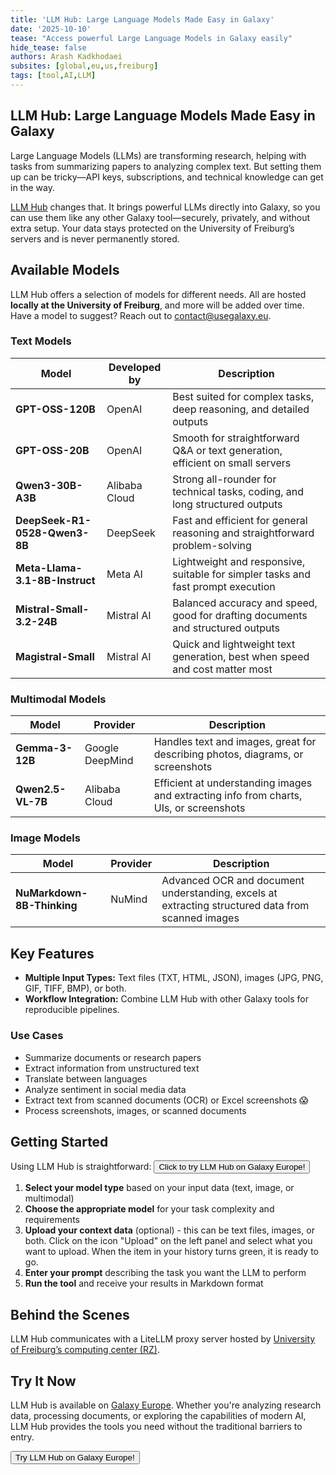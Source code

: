 ```yaml
---
title: 'LLM Hub: Large Language Models Made Easy in Galaxy'
date: '2025-10-10'
tease: "Access powerful Large Language Models in Galaxy easily"
hide_tease: false
authors: Arash Kadkhodaei
subsites: [global,eu,us,freiburg]
tags: [tool,AI,LLM]
---
```


## LLM Hub: Large Language Models Made Easy in Galaxy

Large Language Models (LLMs) are transforming research, helping with tasks from summarizing papers to analyzing complex text. But setting them up can be tricky—API keys, subscriptions, and technical knowledge can get in the way.  

[LLM Hub](https://usegalaxy.eu/?tool_id=llm_hub) changes that. It brings powerful LLMs directly into Galaxy, so you can use them like any other Galaxy tool—securely, privately, and without extra setup. Your data stays protected on the University of Freiburg’s servers and is never permanently stored.  

## Available Models

LLM Hub offers a selection of models for different needs. All are hosted **locally at the University of Freiburg**, and more will be added over time.
Have a model to suggest? Reach out to [contact@usegalaxy.eu](mailto:contact@usegalaxy.eu).  

### Text Models

| Model | Developed by | Description |
|-------|--------------|-------------|
| **GPT-OSS-120B** |  OpenAI  | Best suited for complex tasks, deep reasoning, and detailed outputs |
| **GPT-OSS-20B** |  OpenAI  | Smooth for straightforward Q&A or text generation, efficient on small servers |
| **Qwen3-30B-A3B** |  Alibaba Cloud  | Strong all-rounder for technical tasks, coding, and long structured outputs |
| **DeepSeek-R1-0528-Qwen3-8B** |  DeepSeek  | Fast and efficient for general reasoning and straightforward problem-solving |
| **Meta-Llama-3.1-8B-Instruct** |  Meta AI  | Lightweight and responsive, suitable for simpler tasks and fast prompt execution |
| **Mistral-Small-3.2-24B** |  Mistral AI  | Balanced accuracy and speed, good for drafting documents and structured outputs |
| **Magistral-Small** |  Mistral AI  | Quick and lightweight text generation, best when speed and cost matter most |

### Multimodal Models

| Model | Provider | Description |
|-------|----------|-------------|
| **Gemma-3-12B** | Google DeepMind | Handles text and images, great for describing photos, diagrams, or screenshots |
| **Qwen2.5-VL-7B** | Alibaba Cloud | Efficient at understanding images and extracting info from charts, UIs, or screenshots |

### Image Models

| Model | Provider | Description |
|-------|----------|-------------|
| **NuMarkdown-8B-Thinking** | NuMind | Advanced OCR and document understanding, excels at extracting structured data from scanned images |

## Key Features

- **Multiple Input Types:** Text files (TXT, HTML, JSON), images (JPG, PNG, GIF, TIFF, BMP), or both.  
- **Workflow Integration:** Combine LLM Hub with other Galaxy tools for reproducible pipelines.  

### Use Cases

- Summarize documents or research papers  
- Extract information from unstructured text  
- Translate between languages  
- Analyze sentiment in social media data  
- Extract text from scanned documents (OCR) or Excel screenshots 😱
- Process screenshots, images, or scanned documents  

## Getting Started

Using LLM Hub is straightforward:
 <a href="https://usegalaxy.eu/root?tool_id=llm_hub"><button type="button" class="btn btn-success">Click to try LLM Hub on Galaxy Europe!</button></a>

1. **Select your model type** based on your input data (text, image, or multimodal)
2. **Choose the appropriate model** for your task complexity and requirements
3. **Upload your context data** (optional) - this can be text files, images, or both. Click on the icon "Upload" on the left panel and select what you want to upload. When the item in your history turns green, it is ready to go.
4. **Enter your prompt** describing the task you want the LLM to perform
5. **Run the tool** and receive your results in Markdown format


## Behind the Scenes

LLM Hub communicates with a LiteLLM proxy server hosted by [University of Freiburg’s computing center (RZ)](https://www.rz.uni-freiburg.de/en).

## Try It Now

LLM Hub is available on [Galaxy Europe](https://usegalaxy.eu). Whether you're analyzing research data, processing documents, or exploring the capabilities of modern AI, LLM Hub provides the tools you need without the traditional barriers to entry.

<a href="https://usegalaxy.eu/root?tool_id=llm_hub"><button type="button" class="btn btn-success">Try LLM Hub on Galaxy Europe!</button></a>

